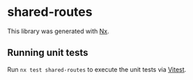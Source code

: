 # shared-routes

This library was generated with [Nx](https://nx.dev).

## Running unit tests

Run `nx test shared-routes` to execute the unit tests via [Vitest](https://vitest.dev/).
